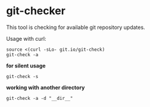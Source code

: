# git-checker
This tool is checking for available git repository updates.

Usage with curl:

```
source <(curl -sLo- git.io/git-check)
git-check -a
```

**for silent usage**
```
git-check -s
```
**working with another directory**
```
git-check -a -d "__dir__"
```
